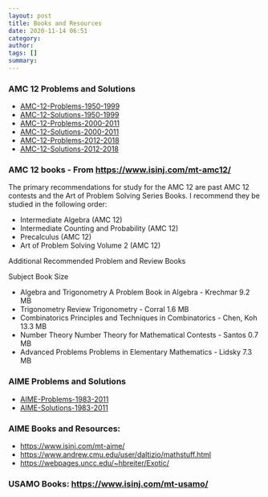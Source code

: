 ```yaml
---
layout: post
title: Books and Resources
date: 2020-11-14 06:51
category:
author:
tags: []
summary:
---
```


### AMC 12 Problems and Solutions

* [AMC-12-Problems-1950-1999](/assets/files/AMC-12-Problems-1950-1999.pdf)
* [AMC-12-Solutions-1950-1999](/assets/files/AMC-12-Solutions-1950-1999.pdf)
* [AMC-12-Problems-2000-2011](/assets/files/AMC-12-Problems-2000-2011.pdf)
* [AMC-12-Solutions-2000-2011](/assets/files/AMC-12-Solutions-2000-2011.pdf)
* [AMC-12-Problems-2012-2018](/assets/files/AMC-12-Problems-2012-2018.pdf)
* [AMC-12-Solutions-2012-2018](/assets/files/AMC-12-Solutions-2012-2018.pdf)

### AMC 12 books - From https://www.isinj.com/mt-amc12/

The primary recommendations for study for the AMC 12 are past AMC 12 contests and the Art of Problem Solving Series Books.
I recommend they be studied in the following order:

* Intermediate Algebra (AMC 12)
* Intermediate Counting and Probability (AMC 12)
* Precalculus (AMC 12)
* Art of Problem Solving Volume 2 (AMC 12)

Additional Recommended Problem and Review Books

Subject Book Size

* Algebra and Trigonometry A Problem Book in Algebra - Krechmar 9.2 MB
* Trigonometry Review Trigonometry - Corral 1.6 MB
* Combinatorics Principles and Techniques in Combinatorics - Chen, Koh 13.3 MB
* Number Theory Number Theory for Mathematical Contests - Santos 0.7 MB
* Advanced Problems Problems in Elementary Mathematics - Lidsky 7.3 MB

### AIME Problems and Solutions

* [AIME-Problems-1983-2011](/assets/files/AIME-Problems-1983-2011.pdf)
* [AIME-Solutions-1983-2011](/assets/files/AIME-Solutions-1983-2011.pdf)

### AIME Books and Resources:

* https://www.isinj.com/mt-aime/
* https://www.andrew.cmu.edu/user/daltizio/mathstuff.html
* https://webpages.uncc.edu/~hbreiter/Exotic/

### USAMO Books: https://www.isinj.com/mt-usamo/

